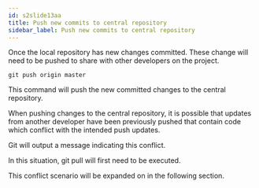 ```yaml
---
id: s2slide13aa
title: Push new commits to central repository
sidebar_label: Push new commits to central repository
---
```



<!-- 
![xxx](https://raw.githubusercontent.com/ChickenKyiv/awesome-git-article/master/img/merge/simple-git-flow.png)

#### Push new commits to central repository -->

Once the local repository has new changes committed.
 These change will need to be pushed to share with other developers on the project.

`git push origin master`

This command will push the new committed changes to the central repository.

When pushing changes to the central repository, it is possible that updates from another developer have been previously pushed that contain code which conflict with the intended push updates.

Git will output a message indicating this conflict.

In this situation, git pull will first need to be executed.

This conflict scenario will be expanded on in the following section.

